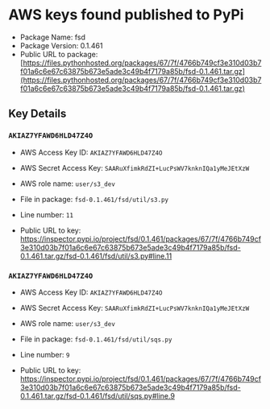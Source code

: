 # AWS keys found published to PyPi

* Package Name: fsd
* Package Version: 0.1.461
* Public URL to package: [https://files.pythonhosted.org/packages/67/7f/4766b749cf3e310d03b7f01a6c6e67c63875b673e5ade3c49b4f7179a85b/fsd-0.1.461.tar.gz](https://files.pythonhosted.org/packages/67/7f/4766b749cf3e310d03b7f01a6c6e67c63875b673e5ade3c49b4f7179a85b/fsd-0.1.461.tar.gz)

## Key Details

### `AKIAZ7YFAWD6HLD47Z4O`

* AWS Access Key ID: `AKIAZ7YFAWD6HLD47Z4O`
* AWS Secret Access Key: `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` 
* AWS role name: `user/s3_dev`
* File in package: `fsd-0.1.461/fsd/util/s3.py`
* Line number: `11`

* Public URL to key: https://inspector.pypi.io/project/fsd/0.1.461/packages/67/7f/4766b749cf3e310d03b7f01a6c6e67c63875b673e5ade3c49b4f7179a85b/fsd-0.1.461.tar.gz/fsd-0.1.461/fsd/util/s3.py#line.11



### `AKIAZ7YFAWD6HLD47Z4O`

* AWS Access Key ID: `AKIAZ7YFAWD6HLD47Z4O`
* AWS Secret Access Key: `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` 
* AWS role name: `user/s3_dev`
* File in package: `fsd-0.1.461/fsd/util/sqs.py`
* Line number: `9`

* Public URL to key: https://inspector.pypi.io/project/fsd/0.1.461/packages/67/7f/4766b749cf3e310d03b7f01a6c6e67c63875b673e5ade3c49b4f7179a85b/fsd-0.1.461.tar.gz/fsd-0.1.461/fsd/util/sqs.py#line.9


